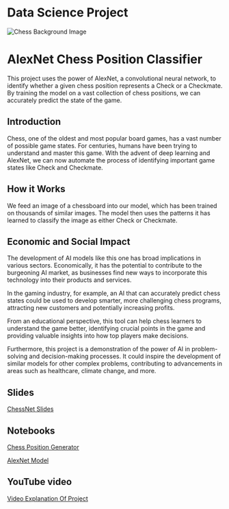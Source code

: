 # Data Science Project

![Chess Background Image](https://images.ctfassets.net/3s5io6mnxfqz/7nKOvmpsbCWtmOEOiZ0vnp/3daffd74ed4c962ab8e851a4e4a79518/AdobeStock_217368754.jpeg)

# AlexNet Chess Position Classifier

This project uses the power of AlexNet, a convolutional neural network, to identify whether a given chess position represents a Check or a Checkmate. By training the model on a vast collection of chess positions, we can accurately predict the state of the game.

## Introduction

Chess, one of the oldest and most popular board games, has a vast number of possible game states. For centuries, humans have been trying to understand and master this game. With the advent of deep learning and AlexNet, we can now automate the process of identifying important game states like Check and Checkmate.

## How it Works

We feed an image of a chessboard into our model, which has been trained on thousands of similar images. The model then uses the patterns it has learned to classify the image as either Check or Checkmate.

## Economic and Social Impact

The development of AI models like this one has broad implications in various sectors. Economically, it has the potential to contribute to the burgeoning AI market, as businesses find new ways to incorporate this technology into their products and services.

In the gaming industry, for example, an AI that can accurately predict chess states could be used to develop smarter, more challenging chess programs, attracting new customers and potentially increasing profits.

From an educational perspective, this tool can help chess learners to understand the game better, identifying crucial points in the game and providing valuable insights into how top players make decisions.

Furthermore, this project is a demonstration of the power of AI in problem-solving and decision-making processes. It could inspire the development of similar models for other complex problems, contributing to advancements in areas such as healthcare, climate change, and more.

## Slides
<a href="https://docs.google.com/presentation/d/1hl5KCCa28-Rmlr8B5fVudVKRnv-un285Xpizlp_P4-w/edit?usp=sharing">ChessNet Slides</a>

## Notebooks

<a href="https://colab.research.google.com/drive/1nspYV438terChZCCSM7VtMB8nBM76uA9?usp=sharing">Chess Position Generator</a>

<a href="https://colab.research.google.com/drive/1fFoAaniAFrarSV3PbCBW4bXAUc6YLMYb?usp=sharing">AlexNet Model</a>


## YouTube video

<a href="https://youtu.be/JEBB5IRFaPI">Video Explanation Of Project</a>
